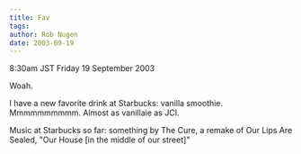 ```yaml
---
title: Fav
tags: 
author: Rob Nugen
date: 2003-09-19
---
```


<p class=date>8:30am JST Friday 19 September 2003</p>

<p>Woah.</p>

<p>I have a new favorite drink at Starbucks: vanilla smoothie.
Mmmmmmmmmm.  Almost as vanillaie as JCI.</p>

<p>Music at Starbucks so far:  something by The Cure, a remake of Our
Lips Are Sealed, "Our House [in the middle of our street]" </p>
